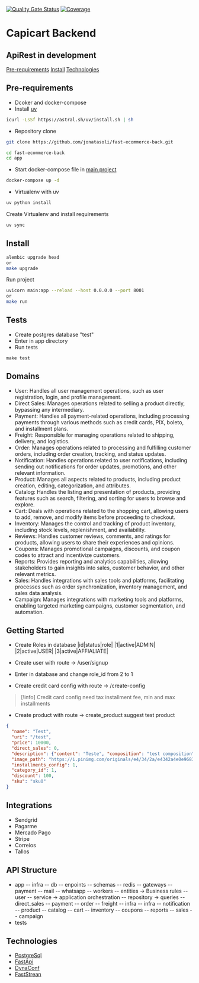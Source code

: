 [![Quality Gate Status](https://sonarcloud.io/api/project_badges/measure?project=jonatasoli_fast-ecommerce-back&metric=alert_status)](https://sonarcloud.io/summary/new_code?id=jonatasoli_fast-ecommerce-back)
[![Coverage](https://sonarcloud.io/api/project_badges/measure?project=jonatasoli_fast-ecommerce-back&metric=coverage)](https://sonarcloud.io/summary/new_code?id=jonatasoli_fast-ecommerce-back)
# Capicart Backend
## ApiRest in development

 [Pre-requirements](#pre-requirements)
 [Install](#install)
 [Technologies](#technologies)

## Pre-requirements
+ Dcoker and docker-compose
+ Install [uv](https://docs.astral.sh/uv/getting-started/installation/)
```bash
icurl -LsSf https://astral.sh/uv/install.sh | sh
```
+ Repository clone
```bash
git clone https://github.com/jonatasoli/fast-ecommerce-back.git
```
```bash
cd fast-ecommerce-back
cd app
```
+ Start docker-compose file in [main project](https://github.com/jonatasoli/capi-cart)
```bash
docker-compose up -d
```

+ Virtualenv with uv
```bash
uv python install
```
Create Virtualenv and install requirements
````bash
uv sync
````

## Install
````bash
alembic upgrade head
or
make upgrade
````
Run project
```bash
uvicorn main:app --reload --host 0.0.0.0 --port 8001
or
make run
````

## Tests

* Create postgres database "test"
* Enter in app directory
* Run tests
````
make test
````


## Domains

* User: Handles all user management operations, such as user registration, login, and profile management.
* Direct Sales: Manages operations related to selling a product directly, bypassing any intermediary.
* Payment: Handles all payment-related operations, including processing payments through various methods such as credit cards, PIX, boleto, and installment plans.
* Freight: Responsible for managing operations related to shipping, delivery, and logistics.
* Order: Manages operations related to processing and fulfilling customer orders, including order creation, tracking, and status updates.
* Notification: Handles operations related to user notifications, including sending out notifications for order updates, promotions, and other relevant information.
* Product: Manages all aspects related to products, including product creation, editing, categorization, and attributes.
* Catalog: Handles the listing and presentation of products, providing features such as search, filtering, and sorting for users to browse and explore.
* Cart: Deals with operations related to the shopping cart, allowing users to add, remove, and modify items before proceeding to checkout.
* Inventory: Manages the control and tracking of product inventory, including stock levels, replenishment, and availability.
* Reviews: Handles customer reviews, comments, and ratings for products, allowing users to share their experiences and opinions.
* Coupons: Manages promotional campaigns, discounts, and coupon codes to attract and incentivize customers.
* Reports: Provides reporting and analytics capabilities, allowing stakeholders to gain insights into sales, customer behavior, and other relevant metrics.
* Sales: Handles integrations with sales tools and platforms, facilitating processes such as order synchronization, inventory management, and sales data analysis.
* Campaign: Manages integrations with marketing tools and platforms, enabling targeted marketing campaigns, customer segmentation, and automation.

## Getting Started

* Create Roles in database
|id|status|role|
|1|active|ADMIN|
|2|active|USER|
|3|active|AFFIALIATE|

* Create user with route -> /user/signup
* Enter in database and change role_id from 2 to 1

* Create credit card config with route -> /create-config
>[!info]
> Credit card config need tax installment fee, min and max installments

* Create product with route -> create_product
suggest test product
```json
{
  "name": "Test",
  "uri": "/test",
  "price": 10000,
  "direct_sales": 0,
  "description": {"content": "Teste", "composition": "test composition", "how_to_use": "test how to use"},
  "image_path": "https://i.pinimg.com/originals/e4/34/2a/e4342a4e0e968344b75cf50cf1936c09.jpg",
  "installments_config": 1,
  "category_id": 1,
  "discount": 100,
  "sku": "sku0"
}
```

## Integrations
* Sendgrid
* Pagarme
* Mercado Pago
* Stripe
* Correios
* Tallos

## API Structure
- app
  -- infra
     -- db
     -- enpoints
        -- schemas
     -- redis
     -- gateways
        -- payment
        -- mail
        -- whatsapp
     -- workers
 -- entities -> Business rules
  -- user
     -- service -> application orchestration
     -- repository -> queries
  -- direct_sales
  -- payment
  -- order
  -- freight
  -- infra
  -- infra
  -- notification
  -- product
  -- catalog
  -- cart
  -- inventory
  -- coupons
  -- reports
  -- sales
  -- campaign
- tests

## Technologies
+ [PostgreSql](https://www.postgresql.org/)
+ [FastApi](https://fastapi.tiangolo.com/)
+ [DynaConf](https://www.dynaconf.com/)
+ [FastStrean](https://faststream.airt.ai/latest/)
